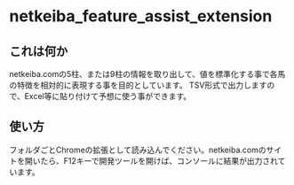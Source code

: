 # netkeiba_feature_assist_extension
## これは何か
netkeiba.comの5柱、または9柱の情報を取り出して、値を標準化する事で各馬の特徴を相対的に表現する事を目的としています。
TSV形式で出力しますので、Excel等に貼り付けて予想に使う事ができます。
## 使い方
フォルダごとChromeの拡張として読み込んでください。netkeiba.comのサイトを開いたら、F12キーで開発ツールを開けば、コンソールに結果が出力されています。
